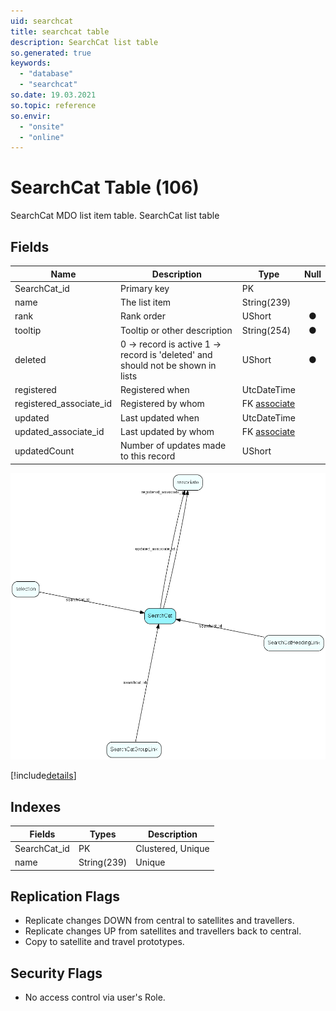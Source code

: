 ```yaml
---
uid: searchcat
title: searchcat table
description: SearchCat list table
so.generated: true
keywords:
  - "database"
  - "searchcat"
so.date: 19.03.2021
so.topic: reference
so.envir:
  - "onsite"
  - "online"
---
```


# SearchCat Table (106)

SearchCat MDO list item table.
SearchCat list table

## Fields

| Name | Description | Type | Null |
|------|-------------|------|:----:|
|SearchCat\_id|Primary key|PK| |
|name|The list item|String(239)| |
|rank|Rank order|UShort|&#x25CF;|
|tooltip|Tooltip or other description|String(254)|&#x25CF;|
|deleted|0 -&gt; record is active 1 -&gt; record is &apos;deleted&apos; and should not be shown in lists|UShort|&#x25CF;|
|registered|Registered when|UtcDateTime| |
|registered\_associate\_id|Registered by whom|FK [associate](associate.md)| |
|updated|Last updated when|UtcDateTime| |
|updated\_associate\_id|Last updated by whom|FK [associate](associate.md)| |
|updatedCount|Number of updates made to this record|UShort| |


![SearchCat table relationship diagram](media\SearchCat.png)

[!include[details](./includes/SearchCat.md)]

## Indexes

| Fields | Types | Description |
|--------|-------|-------------|
|SearchCat\_id |PK |Clustered, Unique |
|name |String(239) |Unique |

## Replication Flags

* Replicate changes DOWN from central to satellites and travellers.
* Replicate changes UP from satellites and travellers back to central.
* Copy to satellite and travel prototypes.

## Security Flags

* No access control via user's Role.

